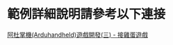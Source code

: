 # 範例詳細說明請參考以下連接   
[阿杜掌機(Arduhandheld)遊戲開發(三) - 接雞蛋遊戲](https://www.facebook.com/notes/%E7%84%A1%E9%99%90%E5%8D%87%E7%B4%9A/%E9%98%BF%E6%9D%9C%E6%8E%8C%E6%A9%9Farduhandheld%E9%81%8A%E6%88%B2%E9%96%8B%E7%99%BC%E4%B8%89-%E6%8E%A5%E9%9B%9E%E8%9B%8B%E9%81%8A%E6%88%B2-v10/2396128547307936/)
